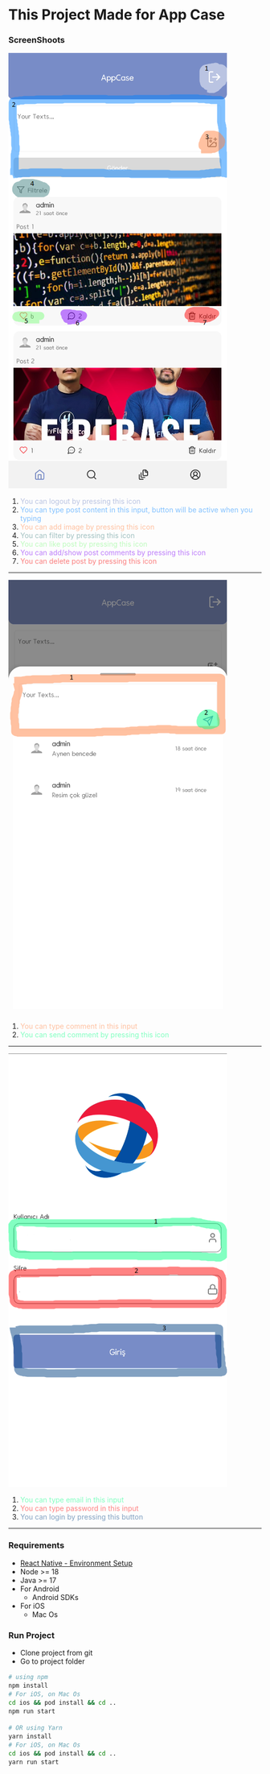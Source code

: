 # This Project Made for App Case

### ScreenShoots

![alt text](https://github.com/Metin137/AppCase/blob/main/src/assets/screenShoots/homeScreen.png?raw=true)

1. <span style="color: #bac4e2">You can logout by pressing this icon</span >
2. <span style="color: #82c1ff">You can type post content in this input, button will be active when you typing</span >
3. <span style="color: #ffc1a1">You can add image by pressing this icon</span >
4. <span style="color: #a1c1c1">You can filter by pressing this icon</span >
5. <span style="color: #bdfbbd">You can like post by pressing this icon</span >
6. <span style="color: #bd7efb">You can add/show post comments by pressing this icon</span >
7. <span style="color: #fb7e7e">You can delete post by pressing this icon</span >

<hr/>

![alt text](https://github.com/Metin137/AppCase/blob/main/src/assets/screenShoots/commentModalS.png?raw=true)

1. <span style="color: #ffc1a1">You can type comment in this input</span >
2. <span style="color: #82ffc1">You can send comment by pressing this icon</span >

<hr/>

![alt text](https://github.com/Metin137/AppCase/blob/main/src/assets/screenShoots/loginScreenSS.png?raw=true)

1. <span style="color: #82ffc1">You can type email in this input</span >
2. <span style="color: #ff8282">You can type password in this input</span >
3. <span style="color: #82a1c1">You can login by pressing this button</span >

<hr/>

### Requirements

- [React Native - Environment Setup](https://reactnative.dev/docs/environment-setup)
- Node >= 18
- Java >= 17
- For Android
  - Android SDKs
- For iOS
  - Mac Os

### Run Project

- Clone project from git
- Go to project folder

```bash
# using npm
npm install
# For iOS, on Mac Os
cd ios && pod install && cd ..
npm run start

# OR using Yarn
yarn install
# For iOS, on Mac Os
cd ios && pod install && cd ..
yarn run start
```
